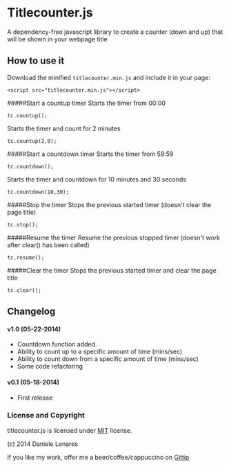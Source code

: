 Titlecounter.js
==============

A dependency-free javascript library to create a counter (down and up) that will be shown in your webpage title


## How to use it
Download the minified `titlecounter.min.js` and include it in your page:
```
<script src="titlecounter.min.js"></script>
```

#####Start a countup timer
Starts the timer from 00:00
```
tc.countup();
```
Starts the timer and count for 2 minutes
```
tc.countup(2,0);
```
#####Start a countdown timer
Starts the timer from 59:59
```
tc.countdown();
```
Starts the timer and countdown for 10 minutes and 30 seconds
```
tc.countdown(10,30);
```
#####Stop the timer
Stops the previous started timer (doesn't clear the page title)
```
tc.stop();
```
#####Resume the timer
Resume the previous stopped timer (doesn't work after clear() has been called)
```
tc.resume();
```
#####Clear the timer
Stops the previous started timer and clear the page title
```
tc.clear();
```

## Changelog
#### v1.0 (05-22-2014)
* Countdown function added.
* Ability to count up to a specific amount of time (mins/sec)
* Ability to count down from a specific amount of time (mins/sec)
* Some code refactoring

#### v0.1 (05-18-2014)
* First release

### License and Copyright
titlecounter.js is licensed under [MIT](http://www.opensource.org/licenses/mit-license.php) license.

(c) 2014 Daniele Lenares

If you like my work, offer me a beer/coffee/cappuccino on [Gittip](https://www.gittip.com/Ryuk87/)